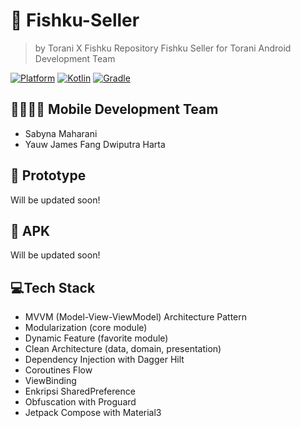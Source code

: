 # 🎣 Fishku-Seller
> by Torani X Fishku
Repository Fishku Seller for Torani Android Development Team

<a href="http://developer.android.com/index.html"><img alt="Platform" src="https://img.shields.io/badge/platform-Android-green.svg"></a>
<a href="http://kotlinlang.org"><img alt="Kotlin" src="https://img.shields.io/badge/kotlin-1.7.10-blue.svg"></a>
<a href="https://developer.android.com/studio/releases/gradle-plugin"><img alt="Gradle" src="https://img.shields.io/badge/gradle-7.4-yellow.svg"></a>

## 👩‍💻👨‍💻 Mobile Development Team
 - Sabyna Maharani
 - Yauw James Fang Dwiputra Harta

## 🎨 Prototype
Will be updated soon!

## 📱 APK
Will be updated soon!

## 💻Tech Stack
- MVVM (Model-View-ViewModel) Architecture Pattern
- Modularization (core module)
- Dynamic Feature (favorite module)
- Clean Architecture (data, domain, presentation)
- Dependency Injection with Dagger Hilt
- Coroutines Flow
- ViewBinding
- Enkripsi SharedPreference
- Obfuscation with Proguard
- Jetpack Compose with Material3
